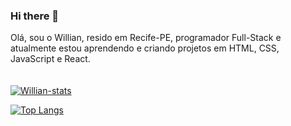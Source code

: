 ### Hi there 👋

Olá, sou o Willian, resido em Recife-PE, programador Full-Stack e atualmente estou aprendendo e criando projetos em HTML, CSS, JavaScript e React.
<br>
<br>
<br>
[![Willian-stats](https://github-readme-stats.vercel.app/api?username=willianpontes)](https://github.com/anuraghazra/github-readme-stats)

[![Top Langs](https://github-readme-stats.vercel.app/api/top-langs/?username=willianpontes)](https://github.com/anuraghazra/github-readme-stats)
